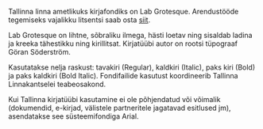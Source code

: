 Tallinna linna ametlikuks kirjafondiks on Lab Grotesque. Arendustööde tegemiseks vajalikku litsentsi saab osta  [siit](https://lettersfromsweden.se/font/lab-grotesque/).

Lab Grotesque on lihtne, sõbraliku ilmega, hästi loetav ning sisaldab ladina ja kreeka tähestikku ning kirillitsat. Kirjatüübi autor on rootsi tüpograaf Göran Söderström.

Kasutatakse nelja raskust: tavakiri (Regular), kaldkiri (Italic), paks kiri (Bold) ja paks kaldkiri (Bold Italic). Fondifailide kasutust koordineerib Tallinna Linnakantselei teabeosakond.

Kui Tallinna kirjatüübi kasutamine ei ole põhjendatud või võimalik (dokumendid, e-kirjad, välistele partneritele jagatavad esitlused jm), asendatakse see süsteemifondiga Arial.
